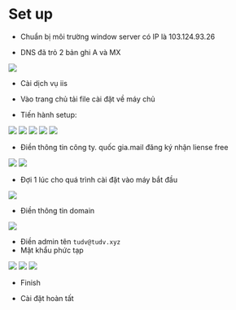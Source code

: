 # Set up

- Chuẩn bị môi trường window server có IP là 103.124.93.26

- DNS đã trỏ 2 bản ghi A và MX

<img src="imgservices/1003.png">

- Cài dịch vụ iis


- Vào trang chủ tải file cài đặt về máy chủ

- Tiến hành setup:

<img src="imgservices/1051.png">
<img src="imgservices/1052.png">

<img src="imgservices/1053.png">

<img src="imgservices/1054.png">

<img src="imgservices/1055.png">

- Điền thông tin công ty. quốc gia.mail đăng ký nhận liense free

<img src="imgservices/1056.png">

<img src="imgservices/1057.png">

- Đợi 1 lúc cho quá trình cài đặt vào máy bắt đầu 

<img src="imgservices/1058.png">

- Điền thông tin domain 


<img src="imgservices/1059.png">

- Điền admin tên ``tudv@tudv.xyz``
- Mật khẩu phức tạp

<img src="imgservices/1060.png">


<img src="imgservices/1061.png">

<img src="imgservices/1062.png">

- Finish

- Cài đặt hoàn tất


